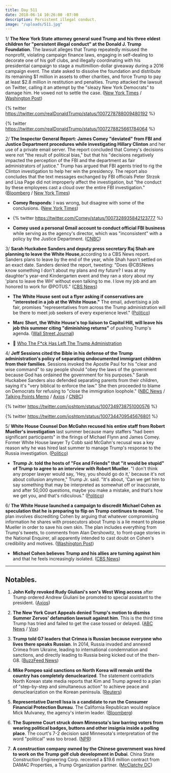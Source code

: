 ```yaml
---
title: Day 511
date: 2018-06-14 10:26:00 -07:00
description: Persistent illegal conduct.
image: "/uploads/511.jpg"
---
```


1/ **The New York State attorney general sued Trump and his three eldest children for "persistent illegal conduct" at the Donald J. Trump Foundation**. The lawsuit alleges that Trump repeatedly misused the nonprofit, violating campaign finance laws, engaging in self-dealing to decorate one of his golf clubs, and illegally coordinating with his presidential campaign to stage a multimillion-dollar giveaway during a 2016 campaign event. The state asked to dissolve the foundation and distribute its remaining $1 million in assets to other charities, and force Trump to pay at least $2.8 million in restitution and penalties. Trump attacked the lawsuit on Twitter, calling it an attempt by the "sleazy New York Democrats" to damage him. He vowed not to settle the case. ([New York Times](https://www.nytimes.com/2018/06/14/nyregion/trump-foundation-lawsuit-attorney-general.html) / [Washington Post](https://www.washingtonpost.com/politics/new-york-files-suit-against-president-trump-alleging-his-charity-engaged-in-illegal-conduct/2018/06/14/c3cbf71e-6fc9-11e8-bd50-b80389a4e569_story.html))

{% twitter https://twitter.com/realDonaldTrump/status/1007278788009480192 %}

{% twitter https://twitter.com/realDonaldTrump/status/1007278825661784064 %}

2/ **The Inspector General Report: James Comey "deviated" from FBI and Justice Department procedures while investigating Hillary Clinton** and her use of a private email server. The report concluded that Comey's decisions were not "the result of political bias," but that his "decisions negatively impacted the perception of the FBI and the department as fair administrators of justice." Trump has argued that FBI agents tried to rig the Clinton investigation to help her win the presidency. The report also concludes that the text messages exchanged by FBI officials Peter Strzok and Lisa Page did not improperly affect the investigation, but "the conduct by these employees cast a cloud over the entire FBI investigation." ([Bloomberg](https://www.bloomberg.com/news/articles/2018-06-14/comey-broke-from-fbi-procedures-in-clinton-probe-watchdog-finds) / [New York Times](https://www.nytimes.com/2018/06/14/us/politics/fbi-inspector-general-comey-trump-clinton-report.html))

* **Comey Responds**: I was wrong, but disagree with some of the conclusions. ([New York Times](https://www.nytimes.com/2018/06/14/opinion/comey-clinton-inspector-general.html))

* {% twitter https://twitter.com/Comey/status/1007328935842123777 %}

* **Comey used a personal Gmail account to conduct official FBI business** while serving as the agency's director, which was "inconsistent" with a policy by the Justice Department. ([CNBC](https://www.cnbc.com/2018/06/14/james-comey-used-gmail-for-official-fbi-business-numerous-times.html))

3/ **Sarah Huckabee Sanders and deputy press secretary Raj Shah are planning to leave the White House**,according to a CBS News report. Sanders plans to leave by the end of the year, while Shah hasn't settled on an exact date. Sanders denied the report, tweeting: "Does @CBSNews know something I don't about my plans and my future? I was at my daughter's year-end Kindergarten event and they ran a story about my 'plans to leave the WH' without even talking to me. I love my job and am honored to work for @POTUS." ([CBS News](https://www.cbsnews.com/news/sarah-sanders-raj-shah-planning-to-depart-the-white-house/))

* **The White House sent out a flyer asking if conservatives are "interested in a job at the White House."** The email, advertising a job fair, promises "representatives from across the Trump administration will be there to meet job seekers of every experience level." ([Politico](https://www.politico.com/story/2018/06/13/white-house-hill-job-fair-645592))

* **Marc Short, the White House's top liaison to Capitol Hill, will leave his job this summer citing "diminishing returns"** of pushing Trump's agenda. ([Wall Street Journal](https://www.wsj.com/articles/white-house-capitol-hill-envoy-to-leave-post-citing-diminishing-returns-1529002465))

* 👋 [Who The F\*ck Has Left The Trump Administration](https://talk.whatthefuckjusthappenedtoday.com/t/who-the-fuck-has-left-the-trump-administration/908)

4/ **Jeff Sessions cited the Bible in his defense of the Trump administration's policy of separating undocumented immigrant children from their families**. Sessions invoked the Apostle Paul for his "clear and wise command" to say people should "obey the laws of the government because God has ordained the government for his purposes." Sarah Huckabee Sanders also defended separating parents from their children, saying it's "very biblical to enforce the law." She then proceeded to blame on Democrats for refusing to "close the immigration loophole." ([NBC News](https://www.nbcnews.com/politics/immigration/sessions-cites-bible-defense-breaking-families-blames-migrant-parents-n883296) / [Talking Points Memo](https://talkingpointsmemo.com/livewire/trump-administration-argues-for-family-separation-on-biblical-grounds) / [Axios](https://www.axios.com/sarah-sanders-family-separation-policy-children-immigration-1a77eb79-5341-4b44-b323-cd339eef8879.html) / [CNBC](https://www.cnbc.com/2018/06/14/white-house-on-separating-migrant-children-from-parents-its-very-biblical-to-enforce-the-law.html))

{% twitter https://twitter.com/joshtpm/status/1007349738751000576 %}

{% twitter https://twitter.com/joshtpm/status/1007344709545676801 %}

5/ **White House Counsel Don McGahn recused his entire staff from Robert Mueller's investigation** last summer because many staffers "had been significant participants" in the firings of Michael Flynn and James Comey. Former White House lawyer Ty Cobb said McGahn's recusal was a key reason why he was hired last summer to manage Trump's response to the Russia investigation. ([Politico](https://www.politico.com/story/2018/06/13/mcgahn-mueller-russia-probe-recusal-white-house-counsel-643709))

* **Trump Jr. told the hosts of "Fox and Friends" that "it would be stupid" of Trump to agree to an interview with Robert Mueller**. "I don't think any proper lawyer would say, 'Hey, you should go do it,' because it's not about collusion anymore," Trump Jr. said. "It's about, 'Can we get him to say something that may be interpreted as somewhat off or inaccurate, and after 50,000 questions, maybe you make a mistake, and that's how we get you, and that's ridiculous." ([Politico](https://www.politico.com/story/2018/06/14/donald-trump-jr-mueller-investigation-interview-645620))

6/ **The White House launched a campaign to discredit Michael Cohen as speculation that he is preparing to flip on Trump continues to mount.** The plan involves discrediting Cohen by arguing that whatever compromising information he shares with prosecutors about Trump is a lie meant to please Mueller in order to save his own skin. The plan includes everything from Trump's tweets, to comments from Alan Dershowitz, to front-page stories in the National Enquirer, all apparently intended to cast doubt on Cohen's credibility and motives. ([Washington Post](https://www.washingtonpost.com/news/the-fix/wp/2018/06/14/trumps-campaign-to-discredit-michael-cohen-is-already-underway/?utm_term=.08f1b0d10f6f))

* **Michael Cohen believes Trump and his allies are turning against him** and that he feels increasingly isolated. ([CBS News](https://www.cbsnews.com/news/michael-cohen-isolated-believes-trump-allies-turning-on-him/))

---

## Notables.

1. **John Kelly revoked Rudy Giuliani's son's West Wing access** after Trump ordered Andrew Giuliani be promoted to special assistant to the president. ([Axios](https://www.axios.com/andrew-rudy-giuliani-son-loses-west-wing-access-63f0ef76-6170-4fdf-b8a6-558ed4bcb8c2.html))

2. **The New York Court Appeals denied Trump's motion to dismiss Summer Zervos' defamation lawsuit against him**. This is the third time Trump has tried and failed to get the case tossed or delayed. ([ABC News](https://abcnews.go.com/US/appeals-court-denies-trump-bid-summer-zervos-defamation/story?id=55895854) / [Vox](https://www.vox.com/policy-and-politics/2018/6/14/17464766/trump-summer-zervos-lawsuit-defamation))

3. **Trump told G7 leaders that Crimea is Russian because everyone who lives there speaks Russian**. In 2014, Russia invaded and annexed Crimea from Ukraine, leading to international condemnation and sanctions, and directly leading to Russia being kicked out of the then-G8. ([BuzzFeed News](https://www.buzzfeed.com/albertonardelli/trump-russia-crimea))

4. **Mike Pompeo said sanctions on North Korea will remain until the country has completely denuclearized**. The statement contradicts North Korean state media reports that Kim and Trump agreed to a plan of "step-by-step and simultaneous action" to achieve peace and denuclearization on the Korean peninsula. ([Reuters](https://www.reuters.com/article/us-northkorea-usa/south-koreas-moon-meets-pompeo-says-world-has-escaped-nuclear-weapons-threat-idUSKBN1JA07O))

5. **Representative Darrell Issa is a candidate to run the Consumer Financial Protection Bureau**. The California Republican would replace Mick Mulvaney, the agency's interim leader. ([Bloomberg](https://www.bloomberg.com/news/articles/2018-06-12/trump-expected-to-name-new-cfpb-chief-next-week-mulvaney-says))

6. **The Supreme Court struck down Minnesota's law barring voters from wearing political badges, buttons and other insignia inside a polling place**. The court's 7-2 decision said Minnesota's interpretation of the word "political" was too broad. ([NPR](https://www.npr.org/2018/06/14/606396157/supreme-court-strikes-down-state-law-barring-political-apparel-in-polling-places))

7. **A construction company owned by the Chinese government was hired to work on the Trump golf club development in Dubai**. China State Construction Engineering Corp. received a $19.6 million contract from DAMAC Properties, a Trump Organization partner. ([McClatchy DC](http://www.mcclatchydc.com/news/politics-government/white-house/article213164779.html))